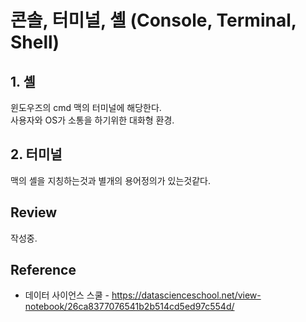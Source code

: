 # 콘솔, 터미널, 셸 (Console, Terminal, Shell)

## 1. 셸
윈도우즈의 cmd 맥의 터미널에 해당한다. <br/>
사용자와 OS가 소통을 하기위한 대화형 환경.

## 2. 터미널
맥의 셸을 지칭하는것과 별개의 용어정의가 있는것같다. <br/>



## Review
작성중.

## Reference
* 데이터 사이언스 스쿨 - https://datascienceschool.net/view-notebook/26ca8377076541b2b514cd5ed97c554d/